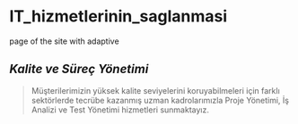# IT_hizmetlerinin_saglanmasi

page of the site with adaptive

## _Kalite ve Süreç Yönetimi_

> Müşterilerimizin yüksek kalite seviyelerini koruyabilmeleri için farklı sektörlerde tecrübe kazanmış uzman kadrolarımızla Proje Yönetimi, 
> İş Analizi ve Test Yönetimi hizmetleri sunmaktayız.
